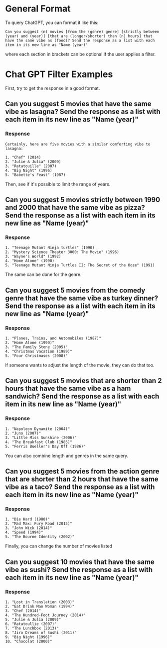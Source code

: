 # General Format

To query ChatGPT, you can format it like this:

```
Can you suggest (n) movies [from the (genre) genre] [strictly between (year) and (year)] [that are (longer/shorter) than (n) hours] that have the same vibe as (food)? Send the response as a list with each item in its new line as "Name (year)"
```

where each section in brackets can be optional if the user applies a filter.

# Chat GPT Filter Examples

First, try to get the response in a good format.

## Can you suggest 5 movies that have the same vibe as lasagna? Send the response as a list with each item in its new line as "Name (year)"

### Response

```
Certainly, here are five movies with a similar comforting vibe to lasagna:

1. "Chef" (2014)
2. "Julie & Julia" (2009)
3. "Ratatouille" (2007)
4. "Big Night" (1996)
5. "Babette's Feast" (1987)
```

Then, see if it's possible to limit the range of years.

## Can you suggest 5 movies strictly between 1990 and 2000 that have the same vibe as pizza? Send the response as a list with each item in its new line as "Name (year)"

### Response

```
1. "Teenage Mutant Ninja turtles" (1990)
2. "Mystery Science Theater 3000: The Movie" (1996)
3. "Wayne's World" (1992)
4. "Home Alone" (1990)
5. "Teenage Mutant Ninja Turtles II: The Secret of the Ooze" (1991)
```

The same can be done for the genre.

## Can you suggest 5 movies from the comedy genre that have the same vibe as turkey dinner? Send the response as a list with each item in its new line as "Name (year)"

### Response

```
1. "Planes, Trains, and Automobiles (1987)"
2. "Home Alone (1990)"
3. "The Family Stone (2005)"
4. "Christmas Vacation (1989)"
5. "Four Christmases (2008)"
```

If someone wants to adjust the length of the movie, they can do that too.

## Can you suggest 5 movies that are shorter than 2 hours that have the same vibe as a ham sandwich? Send the response as a list with each item in its new line as "Name (year)"

### Response

```
1. "Napoleon Dynamite (2004)"
2. "Juno (2007)"
3. "Little Miss Sunshine (2006)"
4. "The Breakfast Club (1985)"
5. "Ferris Bueller's Day Off (1986)"
```

You can also combine length and genres in the same query.

## Can you suggest 5 movies from the action genre that are shorter than 2 hours that have the same vibe as a taco? Send the response as a list with each item in its new line as "Name (year)"

### Response

```
1. "Die Hard (1988)"
2. "Mad Max: Fury Road (2015)"
3. "John Wick (2014)"
4. "Speed (1994)"
5. "The Bourne Identity (2002)"
```

Finally, you can change the number of movies listed

## Can you suggest 10 movies that have the same vibe as sushi? Send the response as a list with each item in its new line as "Name (year)"

### Response

```
1. "Lost in Translation (2003)"
2. "Eat Drink Man Woman (1994)"
3. "Chef (2014)"
4. "The Hundred-Foot Journey (2014)"
5. "Julie & Julia (2009)"
6. "Ratatoullie (2007)"
7. "The Lunchbox (2013)"
8. "Jiro Dreams of Sushi (2011)"
9. "Big Night (1996)"
10. "Chocolat (2000)"
```
